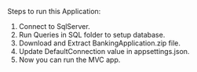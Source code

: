 Steps to run this Application:
1. Connect to SqlServer.
2. Run Queries in SQL folder to setup database.
3. Download and Extract BankingApplication.zip file.
4. Update DefaultConnection value in appsettings.json.
5. Now you can run the MVC app.
